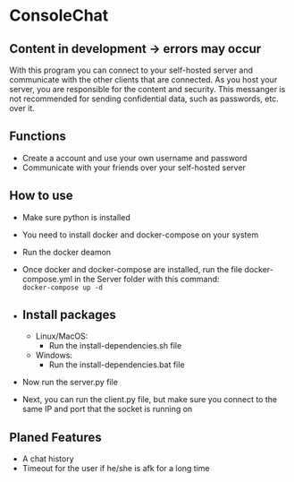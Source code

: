 # ConsoleChat
## Content in development -> errors may occur

With this program you can connect to your self-hosted server and communicate with the other clients that are connected.
As you host your server, you are responsible for the content and security.
This messanger is not recommended for sending confidential data, such as passwords, etc. over it.

## Functions

- Create a account and use your own username and password
- Communicate with your friends over your self-hosted server

## How to use

- Make sure python is installed
- You need to install docker and docker-compose on your system
- Run the docker deamon
- Once docker and docker-compose are installed, run the file docker-compose.yml in the Server folder with this command:<br> ```` docker-compose up -d ````
  
-  ## Install packages
    - Linux/MacOS:   
      - Run the install-dependencies.sh file
    - Windows:
      - Run the install-dependencies.bat file
         
- Now run the server.py file
- Next, you can run the client.py file, but make sure you connect to the same IP and port that the socket is running on

## Planed Features

- A chat history
- Timeout for the user if he/she is afk for a long time
